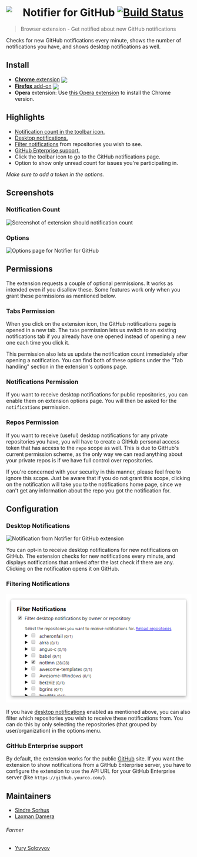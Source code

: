 # <img src="source/icon.png" width="45" align="left"> Notifier for GitHub [![Build Status](https://travis-ci.org/sindresorhus/notifier-for-github.svg?branch=master)](https://travis-ci.org/sindresorhus/notifier-for-github)

[link-cws]: https://chrome.google.com/webstore/detail/notifier-for-github/lmjdlojahmbbcodnpecnjnmlddbkjhnn "Version published on Chrome Web Store"
[link-amo]: https://addons.mozilla.org/en-US/firefox/addon/notifier-for-github/ "Version published on Mozilla Add-ons"

> Browser extension - Get notified about new GitHub notifications

Checks for new GitHub notifications every minute, shows the number of notifications you have, and shows desktop notifications as well.


## Install

- [**Chrome** extension][link-cws] [<img valign="middle" src="https://img.shields.io/chrome-web-store/v/lmjdlojahmbbcodnpecnjnmlddbkjhnn.svg?label=%20">][link-cws]
- [**Firefox** add-on][link-amo] [<img valign="middle" src="https://img.shields.io/amo/v/notifier-for-github.svg?label=%20">][link-amo]
- **Opera** extension: Use [this Opera extension](https://addons.opera.com/en/extensions/details/download-chrome-extension-9/) to install the Chrome version.


## Highlights

- [Notification count in the toolbar icon.](#notification-count)
- [Desktop notifications.](#desktop-notifications)
- [Filter notifications](#filtering-notifications) from repositories you wish to see.
- [GitHub Enterprise support.](#github-enterprise-support)
- Click the toolbar icon to go to the GitHub notifications page.
- Option to show only unread count for issues you're participating in.

*Make sure to add a token in the options.*


## Screenshots

### Notification Count

![Screenshot of extension should notification count](media/screenshot.png)

### Options

![Options page for Notifier for GitHub](media/screenshot-options.png)


## Permissions

The extension requests a couple of optional permissions. It works as intended even if you disallow these. Some features work only when you grant these permissions as mentioned below.

### Tabs Permission

When you click on the extension icon, the GitHub notifications page is opened in a new tab. The `tabs` permission lets us switch to an existing notifications tab if you already have one opened instead of opening a new one each time you click it.

This permission also lets us update the notification count immediately after opening a notification. You can find both of these options under the "Tab handling" section in the extension's options page.

### Notifications Permission

If you want to receive desktop notifications for public repositories, you can enable them on extension options page. You will then be asked for the `notifications` permission.

### Repos Permission

If you want to receive (useful) desktop notifications for any private repositories you have, you will have to create a GitHub personal access token that has access to the `repo` scope as well. This is due to GitHub's current permission scheme, as the only way we can read anything about your private repos is if we have full control over repositories.

If you're concerned with your security in this manner, please feel free to ignore this scope. Just be aware that if you do not grant this scope, clicking on the notification will take you to the notifications home page, since we can't get any information about the repo you got the notification for.


## Configuration

### Desktop Notifications

![Notification from Notifier for GitHub extension](media/screenshot-notification.png)

You can opt-in to receive desktop notifications for new notifications on GitHub. The extension checks for new notifications every minute, and displays notifications that arrived after the last check if there are any. Clicking on the notification opens it on GitHub.

### Filtering Notifications

![Filtering Notifications](media/screenshot-filter.png)

If you have [desktop notifications](#desktop-notifications) enabled as mentioned above, you can also filter which repositories you wish to receive these notifications from. You can do this by only selecting the repositories (that grouped by user/organization) in the options menu.

### GitHub Enterprise support

By default, the extension works for the public [GitHub](https://github.com) site. If you want the extension to show notifications from a GitHub Enterprise server, you have to configure the extension to use the API URL for your GitHub Enterprise server (like `https://github.yourco.com/`).


## Maintainers

- [Sindre Sorhus](https://github.com/sindresorhus)
- [Laxman Damera](https://github.com/notlmn)

###### Former

- [Yury Solovyov](https://github.com/YurySolovyov)
